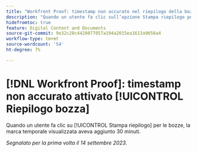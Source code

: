 ```yaml
---
title: "Workfront Proof: timestamp non accurato nel riepilogo della bozza"
description: "Quando un utente fa clic sull’opzione Stampa riepilogo per le bozze, la marca temporale visualizzata mostrava 30 minuti aggiunti."
hidefromtoc: true
feature: Digital Content and Documents
source-git-commit: 9e32c28c4428077057a194a2015ea1613a9656a4
workflow-type: tm+mt
source-wordcount: '54'
ht-degree: 7%

---
```



# [!DNL Workfront Proof]: timestamp non accurato attivato [!UICONTROL Riepilogo bozza]

Quando un utente fa clic su [!UICONTROL Stampa riepilogo] per le bozze, la marca temporale visualizzata aveva aggiunto 30 minuti.

_Segnalato per la prima volta il 14 settembre 2023._
